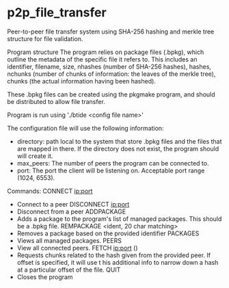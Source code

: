 # p2p_file_transfer
Peer-to-peer file transfer system using SHA-256 hashing and merkle tree structure for file validation. 

Program structure
The program relies on package files (.bpkg), which outline the metadata of the specific file it refers to. 
This includes an identifier, filename, size, nhashes (number of SHA-256 hashes), hashes, nchunks 
(number of chunks of information: the leaves of the merkle tree), chunks (the actual information 
having been hashed).

These .bpkg files can be created using the pkgmake program, and should be distributed to allow file transfer.

Program is run using './btide \<config file name\>'

The configuration file will use the following information: 
* directory: path local to the system that store .bpkg files and the files that are mapped in there.
  If the directory does not exist, the program should will create it.
* max_peers: The number of peers the program can be connected to.
* port: The port the client will be listening on. Acceptable port range (1024, 6553).

Commands:
CONNECT <ip:port>
* Connect to a peer
DISCONNECT <ip:port>
* Disconnect from a peer
ADDPACKAGE <file>
* Adds a package to the program's list of managed packages. This should be a .bpkg file.
REMPACKAGE <ident, 20 char matching>
* Removes a package based on the provided identifier
PACKAGES
* Views all managed packages.
PEERS
* View all connected peers.
FETCH <ip:port> <identifier> <hash> (<offset>)
* Requests chunks related to the hash given from the provided peer. If offset is specified, it will use t
his additional info to narrow down a hash at a particular offset of the file.
QUIT
* Closes the program



